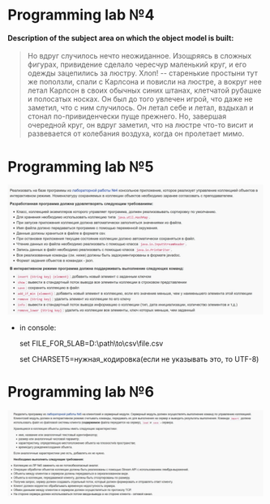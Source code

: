 # Programming lab №4

#### Description of the subject area on which the object model is built:

>Но вдруг случилось нечто неожиданное. Изощряясь в сложных фигурах, привидение сделало чересчур маленький круг, и его одежды зацепились за люстру. Хлоп! -- старенькие простыни тут же поползли, спали с Карлсона и повисли на люстре, а вокруг нее летал Карлсон в своих обычных синих штанах, клетчатой рубашке и полосатых носках. Он был до того увлечен игрой, что даже не заметил, что с ним случилось. Он летал себе и летал, вздыхал и стонал по-привиденчески пуще прежнего. Но, завершая очередной круг, он вдруг заметил, что на люстре что-то висит и развевается от колебания воздуха, когда он пролетает мимо.  



# Programming lab №5
![image](data/task5.png)

- in console:
    
    
    set FILE_FOR_5LAB=D:\path\to\csv\file.csv
    
    set CHARSET5=нужная_кодировка(если не указывать это, то UTF-8)



# Programming lab №6
![image](data/task6.jpg)